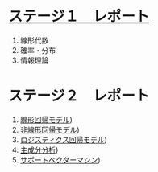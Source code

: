 # [ステージ１　レポート](./stage1/report-stage1.ipynb)

1. 線形代数
1. 確率・分布
1. 情報理論

# ステージ２　レポート

1. [線形回帰モデル](./stage2/report-stage2_01_線形回帰モデル.ipynb))
1. [非線形回帰モデル](./stage2/report-stage2_02_非線形回帰モデル.ipynb))
1. [ロジスティクス回帰モデル](./stage2/report-stage2_03_ロジスティクス回帰モデル.ipynb))
1. [主成分分析](./stage2/report-stage2_04_主成分分析.ipynb))
1. [サポートベクターマシン](./stage2/report-stage2_05_サポートベクターマシン.ipynb))
